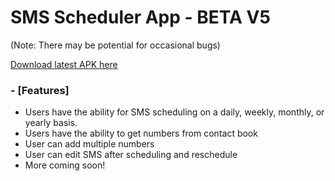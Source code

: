 
# SMS Scheduler App - BETA V5

(Note: There may be potential for occasional bugs)

[Download latest APK here](https://github.com/DeluxerPanda/Short_Message_Service/releases/latest "Download latest APK here")



### - [Features]
- Users have the ability for SMS scheduling on a daily, weekly, monthly, or yearly basis.
- Users have the ability to get numbers from contact book
- User can add multiple numbers
- User can edit SMS after scheduling and reschedule
- More coming soon!
